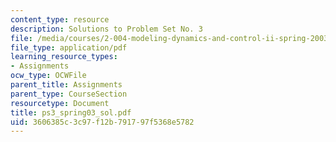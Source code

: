 ```yaml
---
content_type: resource
description: Solutions to Problem Set No. 3
file: /media/courses/2-004-modeling-dynamics-and-control-ii-spring-2003/3606385c3c97f12b791797f5368e5782_ps3_spring03_sol.pdf
file_type: application/pdf
learning_resource_types:
- Assignments
ocw_type: OCWFile
parent_title: Assignments
parent_type: CourseSection
resourcetype: Document
title: ps3_spring03_sol.pdf
uid: 3606385c-3c97-f12b-7917-97f5368e5782
---
```

